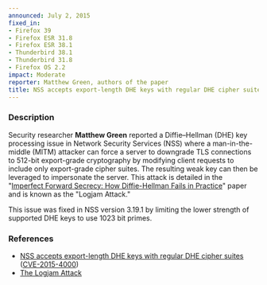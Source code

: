 ```yaml
---
announced: July 2, 2015
fixed_in:
- Firefox 39
- Firefox ESR 31.8
- Firefox ESR 38.1
- Thunderbird 38.1
- Thunderbird 31.8
- Firefox OS 2.2
impact: Moderate
reporter: Matthew Green, authors of the paper
title: NSS accepts export-length DHE keys with regular DHE cipher suites
---
```


<h3>Description</h3>

<p>Security researcher <strong>Matthew Green</strong> reported a Diffie–Hellman
(DHE) key processing issue in Network Security Services (NSS) where a
man-in-the-middle (MITM) attacker can force a server to downgrade TLS
connections to 512-bit export-grade cryptography by modifying client
requests to include only export-grade cipher suites. The resulting
weak key can then be leveraged to impersonate the server. This attack
is detailed in the "<a
href="https://weakdh.org/imperfect-forward-secrecy.pdf">Imperfect Forward
Secrecy: How Diffie-Hellman Fails in Practice</a>" paper and is known as the
&quot;Logjam Attack.&quot;</p>

<p>This issue was fixed in NSS version 3.19.1 by limiting the lower strength of
supported DHE keys to use 1023 bit primes.
</p>

<h3>References</h3>

<ul>
  <li><a href="https://bugzilla.mozilla.org/show_bug.cgi?id=1138554">
       NSS accepts export-length DHE keys with regular DHE cipher suites</a>
(<a href="http://cve.mitre.org/cgi-bin/cvename.cgi?name=CVE-2015-4000"
class="ex-ref">CVE-2015-4000</a>)</li>
  <li><a href="https://weakdh.org/">The Logjam Attack</a></li>
</ul>

